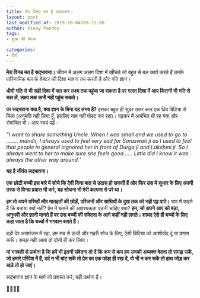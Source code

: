 ```yaml
---
title: मेरा विनम्र मत है सद्भावना।
layout: post
last_modified_at: 2019-10-04T09:15:00
author: Vinay Pandey
tags:
- शुक्र की फिक्र

categories:
- दीर्घ
---
```

**मेरा विनम्र मत है सद्भावना।** जीवन में अलग अलग दिशा में खींचते जो बहुत से बल कार्य करते हैं उनके पारिणामिक बल के वेक्टर की दिशा भावना तय करती है और गति ज्ञान।  

**धीमी गति से भी सही दिशा में चल कर लक्ष्य तक पहुंचा जा सकता है पर गलत दिशा में आप कितनी भी गति से चल लें, लक्ष्य तक कभी नही पहुंच सकते।** 

**पर सद्भावना क्या है, क्या ज्ञान के बिना यह संभव है?** इसका बहुत ही सुंदर उत्तर कल एक प्रिय बिटिया से मिला (अनुमति नही लिया हूँ, इसलिए नाम नही पोस्ट कर रहा)। पढ़कर मैं अचंभित भी रह गया और रोमांचित भी। आप स्वयं पढ़ें -

*"I want to share something Uncle.*
*When I was small and we used to go to ........  mandir, I always used to feel very sad for Saraswati ji as I used to feel that people in general ingnored her in front of Durga ji and Lakshmi ji.*
*So I always went to her to make sure she feels good......*
*Little did I know it was always the other way around.*"

 
**यह है जीवंत सद्भावना।**

**एक छोटी बच्ची इस बारे में सोचे कि देवी किस बात से उदास हो सकती हैं और फिर उस में सुधार के लिए अपनी तरफ से विनम्र प्रयास भी करे, यह सोचना भी मेरी कल्पना से परे था।**

**हम तो अपने वरिष्ठों और मातहतों की छोड़ें, परिजनों और साथियों के दुख तक को नही पढ़ पाते।** बाद में कहते हैं कि बताया क्यों नहीं? प्रेम में बताने की आवश्यकता पड़नी चाहिए क्या? **हम, जो अपने आप को बड़ा, अनुभवी और ज्ञानी मानते हैं पर उस बच्ची की संवेदना के आगे कहीं नही लगते। शायद ऐसे ही बच्चों के लिए कहा जाता है कि बच्चों में भगवान बसते हैं।** 

बड़ी देर असमंजस में रहा, हम सब से ऊंची और गहरी सोच के लिए, ऐसी बिटिया को आशीर्वाद दूं या प्रणाम करूँ। समझ नही आया तो दोनों ही कर लिया। 

**मां भगवती से प्रार्थना है कि हमें भी इतनी संवेदना तो दें कि कम से कम हम उनकी अव्यक्त वेदना तो समझ सकें, जो हमारे परिवेश में हैं, दर्द न भी बांट सकें तो प्रेम का एक फोहा ही रख दें, वो भी न कर सकें तो हाथ जोड़ कर खड़े तो हो जाएं।** 

सद्भावना ज्ञान के मार्ग को प्रशस्त करे, यही प्रार्थना है। 

🙏🌷🌷🙏


